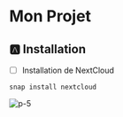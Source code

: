 # Mon Projet

## :a: Installation

- [ ] Installation de NextCloud

```
snap install nextcloud
```
![p-5](https://user-images.githubusercontent.com/71027895/145302116-c7d4d53b-d7d5-46d8-bc5d-2376b5d1b298.png)






